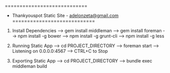 ============================
- Thankyouspot Static Site -
    adelonzeta@gmail.com
============================

1. Install Dependencies
	--> gem install middleman
	--> gem install foreman
	--> npm install -g bower
	--> npm install -g grunt-cli
	--> npm install -g less
	
2. Running Static App
	--> cd PROJECT_DIRECTORY
	--> foreman start
	--> Listening on 0.0.0.0:4567
	--> CTRL+C to Stop
	
3. Exporting Static App
	--> cd PROJECT_DIRECTORY
	--> bundle exec middleman build
